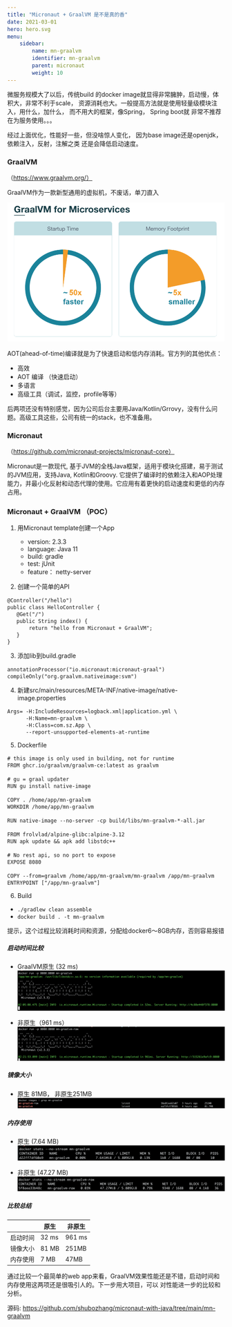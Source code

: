 ```yaml
---
title: "Micronaut + GraalVM 是不是真的香"
date: 2021-03-01
hero: hero.svg
menu:
    sidebar:
        name: mn-graalvm
        identifier: mn-graalvm
        parent: micronaut
        weight: 10
---
```


微服务规模大了以后，传统build 的docker image就显得非常臃肿，启动慢，体积大，非常不利于scale，
资源消耗也大。一般提高方法就是使用轻量级模块注入，用什么，加什么， 而不用大的框架，像Spring， Spring boot就
非常不推荐在为服务使用。。。

经过上面优化，性能好一些，但没啥惊人变化， 因为base image还是openjdk，依赖注入，反射，注解之类
还是会降低启动速度。

### GraalVM
（https://www.graalvm.org/）

GraalVM作为一款新型通用的虚拟机，不废话，单刀直入

![Alt Text](/images/posts/micronaut/graalvm-1.png)

AOT(ahead-of-time)编译就是为了快速启动和低内存消耗。官方列的其他优点：
* 高效
* AOT 编译 （快速启动）
* 多语言
* 高级工具（调试，监控，profile等等）

后两项还没有特别感觉，因为公司后台主要用Java/Kotlin/Grrovy，没有什么问题。高级工具这些，公司有统一的stack，也不准备用。


### Micronaut
（https://github.com/micronaut-projects/micronaut-core）

Micronaut是一款现代, 基于JVM的全栈Java框架，适用于模块化搭建，易于测试的JVM应用，支持Java, Kotlin和Groovy.
它提供了编译时的依赖注入和AOP处理能力，并最小化反射和动态代理的使用。它应用有着更快的启动速度和更低的内存占用。

### Micronaut + GraalVM （POC）

1. 用Micronaut template创建一个App
    * version: 2.3.3
    * language: Java 11
    * build: gradle
    * test: jUnit
    * feature： netty-server

2. 创建一个简单的API
```
@Controller("/hello")
public class HelloController {
   @Get("/")
   public String index() {
       return "hello from Micronaut + GraalVM";
   }
}
```

3. 添加lib到build.gradle
```
annotationProcessor("io.micronaut:micronaut-graal")
compileOnly("org.graalvm.nativeimage:svm")
```

4. 新建src/main/resources/META-INF/native-image/native-image.properties
```
Args= -H:IncludeResources=logback.xml|application.yml \
      -H:Name=mn-graalvm \
      -H:Class=com.sz.App \
      --report-unsupported-elements-at-runtime
```

5. Dockerfile
```
# this image is only used in building, not for runtime
FROM ghcr.io/graalvm/graalvm-ce:latest as graalvm

# gu = graal updater
RUN gu install native-image

COPY . /home/app/mn-graalvm
WORKDIR /home/app/mn-graalvm

RUN native-image --no-server -cp build/libs/mn-graalvm-*-all.jar

FROM frolvlad/alpine-glibc:alpine-3.12
RUN apk update && apk add libstdc++

# No rest api, so no port to expose
EXPOSE 8080

COPY --from=graalvm /home/app/mn-graalvm/mn-graalvm /app/mn-graalvm
ENTRYPOINT ["/app/mn-graalvm"]
```

6. Build
* `./gradlew clean assemble`
* `docker build . -t mn-graalvm`

提示，这个过程比较消耗时间和资源，分配给docker6～8GB内存，否则容易报错


##### 启动时间比较
* GraalVM原生 (32 ms)
  ![Alt Text](/images/posts/micronaut/graalvm-startup.png)


* 非原生（961 ms）
  ![Alt Text](/images/posts/micronaut/graalvm-raw-startup.png)

##### 镜像大小
* 原生 81MB， 非原生251MB    
    ![Alt Text](/images/posts/micronaut/graalvm-size.png)


##### 内存使用
* 原生 (7.64 MB)
  ![Alt Text](/images/posts/micronaut/graalvm-mem.png)
  

* 非原生 (47.27 MB)
  ![Alt Text](/images/posts/micronaut/graalvm-raw-mem.png)

##### 比较总结
| | 原生 | 非原生 |
|---|---|---|
| 启动时间 | 32 ms | 961 ms
| 镜像大小 | 81 MB | 251MB
| 内存使用 | 7 MB | 47MB

通过比较一个最简单的web app来看，GraalVM效果性能还是不错，启动时间和内存使用这两项还是很吸引人的。下一步用大项目，可以
对性能进一步的比较和分析。


源码: https://github.com/shubozhang/micronaut-with-java/tree/main/mn-graalvm
